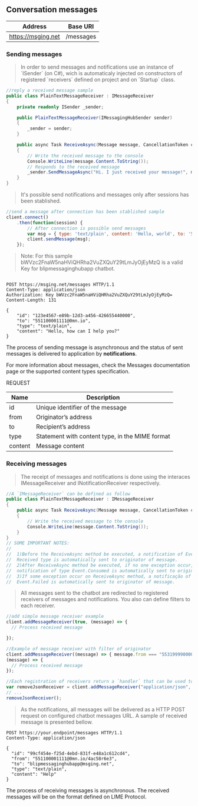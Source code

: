 ## Conversation messages

| Address               | Base URI     |
|-----------------------|--------------|
| https://msging.net    | /messages    |

### Sending messages

<blockquote class="lang-specific csharp">
<p>In order to send messages and notifications use an instance of `ISender` (on C#), wich is automaticaly injected on constructors of registered `receivers` defined on project and on `Startup` class.</p>
</blockquote>

```csharp
//reply a received message sample
public class PlainTextMessageReceiver : IMessageReceiver
{
    private readonly ISender _sender;

    public PlainTextMessageReceiver(IMessagingHubSender sender)
    {
        _sender = sender;
    }

    public async Task ReceiveAsync(Message message, CancellationToken cancellationToken)
    {
        // Write the received message to the console
        Console.WriteLine(message.Content.ToString());
        // Responds to the received message
        _sender.SendMessageAsync("Hi. I just received your message!", message.From, cancellationToken);
    }
}

```
<blockquote class="lang-specific javascript">
<p>It's possible send notifications and messages only after sessions has been stablished.</p>
</blockquote>

```javascript
//send a message after connection has been stablished sample
client.connect()
    .then(function(session) {
        // After connection is possible send messages
        var msg = { type: 'text/plain', content: 'Hello, world', to: '553199990000@0mn.io' };
        client.sendMessage(msg);
    });
```

<blockquote class="lang-specific http">
<p>Note: For this sample bWVzc2FnaW5naHViQHRha2VuZXQuY29tLmJyOjEyMzQ is a valid Key for blipmessaginghubapp chatbot.</p>
</blockquote>

```http

POST https://msging.net/messages HTTP/1.1
Content-Type: application/json
Authorization: Key bWVzc2FnaW5naHViQHRha2VuZXQuY29tLmJyOjEyMzQ=
Content-Length: 131

{
    "id": "123e4567-e89b-12d3-a456-426655440000",
    "to": "551100001111@0mn.io",
    "type": "text/plain",
    "content": "Hello, how can I help you?"
}
```

The process of sending message is asynchronous and the status of sent messages is delivered to application by **notifications**.

For more information about messages, check the Messages documentation page or the supported content types specification.

REQUEST

| Name | Description |
|---------------------------------|--------------|
|  id    | Unique identifier of the message   |
| from   | Originator’s address   |
| to     | Recipient’s address  |
| type   | Statement with content type, in the MIME format |
| content  | Message content   |

### Receiving messages
<blockquote class="lang-specific csharp">
<p>The receipt of messages and notifications is done using the interaces IMessageReceiver and INotificationReceiver respectively.</p>
</blockquote>

```csharp
//A `IMessageReceiver` can be defined as follow
public class PlainTextMessageReceiver : IMessageReceiver
{
    public async Task ReceiveAsync(Message message, CancellationToken cancellationToken)
    {
        // Write the received message to the console
        Console.WriteLine(message.Content.ToString());
    }
}
// SOME IMPORTANT NOTES:
//
//  1)Before the ReceiveAsync method be executed, a notification of Event.
//  Received type is automatically sent to originator of message.
//  2)After ReceiveAsync method be executed, if no one exception occur, a 
//  notification of type Event.Consumed is automatically sent to originator of message.
//  3)If some exception occur on ReceiveAsync method, a notificação of type 
//  Event.Failed is automatically sent to originator of message.
```
<blockquote class="lang-specific javascript">
<p>All messages sent to the chatbot are redirected to registered receivers of messages and notifications. You also can define filters to each receiver.</p>
</blockquote>

```javascript
//add simple message receiver example
client.addMessageReceiver(true, (message) => {
  // Process received message

});

//Example of message receiver with filter of originator
client.addMessageReceiver((message) => { message.from === "553199990000@0mn.io" },
(message) => {
  // Process received message
});

//Each registration of receivers return a `handler` that can be used to cancell the registration:
var removeJsonReceiver = client.addMessageReceiver("application/json", handleJson);
// ...
removeJsonReceiver();
```
<blockquote class="lang-specific http">
<p>As the notifications, all messages will be delivered as a HTTP POST request on configured chatbot messages URL. A sample of received message is presented bellow.</p>
</blockquote>

```http
POST https://your.endpoint/messages HTTP/1.1
Content-Type: application/json

{
  "id": "99cf454e-f25d-4ebd-831f-e48a1c612cd4",
  "from": "551100001111@0mn.io/4ac58r6e3",
  "to": "blipmessaginghubapp@msging.net",
  "type": "text/plain",
  "content": "Help"
}
```

The process of receiving messages is asynchronous. The received messages will be on the format defined on LIME Protocol.


